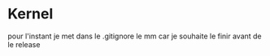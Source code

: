 # Kernel
pour l'instant je met dans le .gitignore le mm car je souhaite le finir avant de le release
